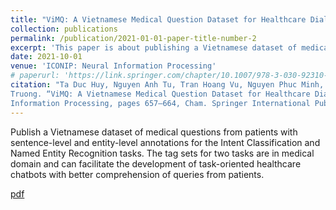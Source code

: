 ```yaml
---
title: "ViMQ: A Vietnamese Medical Question Dataset for Healthcare Dialogue System Development"
collection: publications
permalink: /publication/2021-01-01-paper-title-number-2
excerpt: 'This paper is about publishing a Vietnamese dataset of medical questions'
date: 2021-10-01
venue: 'ICONIP: Neural Information Processing'
# paperurl: 'https://link.springer.com/chapter/10.1007/978-3-030-92310-5_76'
citation: "Ta Duc Huy, Nguyen Anh Tu, Tran Hoang Vu, Nguyen Phuc Minh, Nguyen Phan, Bui Huu Trung, Steven Q.H.
Truong. “ViMQ: A Vietnamese Medical Question Dataset for Healthcare Dialogue System Development”. Neural
Information Processing, pages 657–664, Cham. Springer International Publishing"
---
```

Publish a Vietnamese dataset of medical questions from patients with sentence-level and entity-level annotations for the Intent Classification and Named Entity Recognition tasks. The tag sets for two tasks are in medical domain and can facilitate the development of task-oriented healthcare chatbots with better comprehension of queries from patients.

[pdf](https://link.springer.com/chapter/10.1007/978-3-030-92310-5_76)
